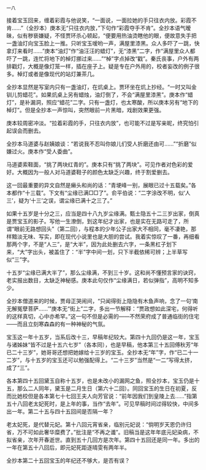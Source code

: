     一八 

   接着宝玉回来，缠着彩霞与他说笑，“一面说，一面拉她的手只往衣内放。彩霞不肯……”（全抄本）庚本无“只往衣内放，”下句作“彩霞夺手不肯”。全抄本语气暧昧，似有秽亵嫌疑，不怪贾环杀心顿起，“便要用热油烫瞎他的眼，便故意失手把一盏油灯向宝玉脸上一推。只听宝玉嗳哟一声，满屋里漆黑。众人多吓了一跳，快拿灯来看时……”庚本“油灯”作“油汪汪的蜡灯”，无“漆黑”二字，作“满屋里众人都吓了一跳，连忙将地下的棹灯挪过来……”“棹”字点掉改“戳”。秦氏丧事，户外有两排戳灯，大概是像灯笼一样，插在座子上。疑是专在户外用的，校者妄改的例子很多。棹灯或者是像现代的站灯兼茶几。

   全抄本显然是写室内只有一盏油灯，在炕桌上。贾环坐在炕上抄经。“一时又叫金钏儿剪蜡花”。如果炕桌上另有蜡烛，油灯倒了，不会“满屋里漆黑”。庚本作“蜡灯”，是补漏洞，照应“蜡花”二字。只有一盏灯，也太寒酸，所以庚本另有“地下的棹灯”。但是全抄本一声惊叫，突然眼前一片黑暗，戏剧效果更强。

   庚本较周密冲淡。“拉着彩霞的手，只往衣内放”，也可能不过是写亲昵，终究怕引起误会而删去。

   全抄本马道婆与赵姨娘谈：“若说我不忍叫你娘儿们受人折磨还由可……”“折磨”似嫌过火。庚本作“受人委曲”。

   马道婆索鞋面，“挑了两块红青的”。庚本只有“挑了两块”。可见作者对色彩的爱好。大概因为一般人对马道婆鞋子的颜色太缺乏兴趣，终于割爱删去。

   这一回最重要的异文自然是癞头和尚的话：“青埂峰一别，展眼已过十五载矣。”各本都作“十三载”。下文有“尘缘已满□□了”。俞平伯说：“二字涂改不明，似‘人三’，疑为‘十三’之误，谓尘缘已满十之三了。”

   如果十五岁是十分之三，应当是四十八九岁尘缘满。甄士隐五十二三岁出家，倒真是贾宝玉的影子。写他一生潦倒，到这年纪才出家，也是实在无路可走了，所谓“眼前无路想回头”（第二回），与程本的少年公子出家大不相同，毫不凄艳，那样黯淡无味、写实，即在现代小说里也是大胆的尝试。我着实惊叹了一番，再细看那两个字，不是“人三”，是“大半”，因为此处删去六字，一条黑杠子划下来，“大”字出头，被盖住了：“半”字中间一划，只下半截依稀可辨；上半草写似“三”字。

   十五岁“尘缘已满大半了”，那么尘缘满，不到三十岁。这和尚不懂预言家的诀窍，老实报出数目，太缺乏神秘感。庚本此句仅作“尘缘满日，若似弹指”，高明不知多少。

   全抄本僧道来的时候，贾母正哭闹间，“只闻得街上隐隐有木鱼声响，念了一句‘南无解冤孽菩萨……’”庚本无“街上”二字，多出一节解释：“贾政想如此深宅，何得听的这样真切，心中亦希罕。”这一句不但是必需的——不然荣府成了普通临街的住宅——而且立刻寒森森的有一种神秘的气氛。

   宝玉这一年十五岁，当系后改十三，早稿年纪较大。第四十九回仍是这一年，宝玉与诸姊妹“皆不过是十五六七岁”（各本同），也是早稿，他本第三十五回傅秋芳“年已二十三岁”，她哥哥还想把她嫁给十三岁的宝玉。全抄本无“年”字，作“已二十一二岁”，与十五岁的宝玉还可以勉强配得上。“二十三岁”当然是“一二”写得太挤，成了“三”。

   各本第四十五回黛玉自称十五岁，也是未改小的漏网之鱼，照全抄本，宝玉仍是十五，那么二人同年，黛玉是二月生日（第六十二回）。同回宝玉的生日在初夏，反而比她校但是各本第七十七回王夫人向芳官说：“前年因我们到皇陵上去……”指第五十八回老太妃死时，是上年的事，当作“去年”。可见早稿时间过得较快，中间多出一年。第二十五与四十五回间是否隔一年？

   老太妃死，是代替元妃。第十八回元宵省亲，临别元妃说：“倘明岁天恩仍许归省，万不可如此奢华糜费了。”批注是“不再之谶”。旧稿当是这年年底元妃染病，不拟省亲，次年开春逝世。直到五十几回方是次年。第四十五回还是同一年。多出的一年在第五十八回后，即元妃死距逐晴雯有两年半。

   全抄本第二十五回宝玉的年纪还不够大，是否有误？


